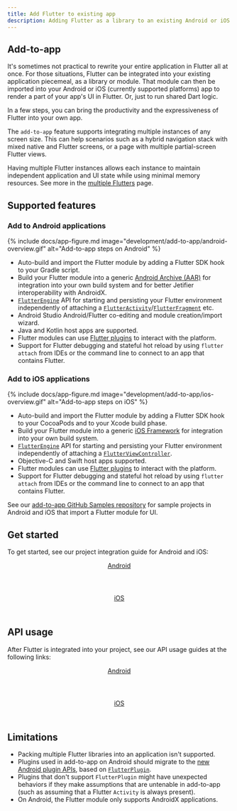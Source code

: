```yaml
---
title: Add Flutter to existing app
description: Adding Flutter as a library to an existing Android or iOS app.
---
```


## Add-to-app

It's sometimes not practical to rewrite your entire application in
Flutter all at once. For those situations,
Flutter can be integrated into your existing
application piecemeal, as a library or module.
That module can then be imported into your Android or iOS
(currently supported platforms) app to render a part of your
app's UI in Flutter. Or, just to run shared Dart logic.

In a few steps, you can bring the productivity and the expressiveness of
Flutter into your own app.

The `add-to-app` feature supports integrating multiple instances of any screen size.
This can help scenarios such as a hybrid navigation stack with mixed
native and Flutter screens, or a page with multiple partial-screen Flutter
views.

Having multiple Flutter instances allows each instance to maintain
independent application and UI state while using minimal
memory resources. See more in the [multiple Flutters][] page.

## Supported features

### Add to Android applications

{% include docs/app-figure.md image="development/add-to-app/android-overview.gif" alt="Add-to-app steps on Android" %}

* Auto-build and import the Flutter module by adding a
  Flutter SDK hook to your Gradle script.
* Build your Flutter module into a generic
  [Android Archive (AAR)][] for integration into your
  own build system and for better Jetifier interoperability
  with AndroidX.
* [`FlutterEngine`][java-engine] API for starting and persisting
  your Flutter environment independently of attaching a
  [`FlutterActivity`][]/[`FlutterFragment`][] etc.
* Android Studio Android/Flutter co-editing and module
  creation/import wizard.
* Java and Kotlin host apps are supported.
* Flutter modules can use [Flutter plugins][] to interact
  with the platform.
* Support for Flutter debugging and stateful hot reload by
  using `flutter attach` from IDEs or the command line to
  connect to an app that contains Flutter.

### Add to iOS applications

{% include docs/app-figure.md image="development/add-to-app/ios-overview.gif" alt="Add-to-app steps on iOS" %}

* Auto-build and import the Flutter module by adding a Flutter
  SDK hook to your CocoaPods and to your Xcode build phase.
* Build your Flutter module into a generic [iOS Framework][]
  for integration into your own build system.
* [`FlutterEngine`][ios-engine] API for starting and persisting
  your Flutter environment independently of attaching a
  [`FlutterViewController`][].
* Objective-C and Swift host apps supported.
* Flutter modules can use [Flutter plugins][] to interact
  with the platform.
* Support for Flutter debugging and stateful hot reload by
  using `flutter attach` from IDEs or the command line to
  connect to an app that contains Flutter.

See our [add-to-app GitHub Samples repository][]
for sample projects in Android and iOS that import
a Flutter module for UI.

## Get started

To get started, see our project integration guide for
Android and iOS:

<div class="card-deck mb-8">
  <a class="card" href="/development/add-to-app/android/project-setup">
    <div class="card-body">
      <header class="card-title text-center m-0">
        Android
      </header>
    </div>
  </a>
  <a class="card" href="/development/add-to-app/ios/project-setup">
    <div class="card-body">
      <header class="card-title text-center m-0">
        iOS
      </header>
    </div>
  </a>
</div>

## API usage

After Flutter is integrated into your project,
see our API usage guides at the following links:

<div class="card-deck mb-8">
  <a class="card" href="/development/add-to-app/android/add-flutter-screen">
    <div class="card-body">
      <header class="card-title text-center m-0">
        Android
      </header>
    </div>
  </a>
  <a class="card" href="/development/add-to-app/ios/add-flutter-screen">
    <div class="card-body">
      <header class="card-title text-center m-0">
        iOS
      </header>
    </div>
  </a>
</div>

## Limitations

* Packing multiple Flutter libraries into an
  application isn't supported.
* Plugins used in add-to-app on Android should migrate
  to the [new Android plugin APIs][Android plugin APIs], based on [`FlutterPlugin`].
* Plugins that don't support `FlutterPlugin` might have unexpected
  behaviors if they make assumptions that are untenable in add-to-app
  (such as assuming that a Flutter `Activity` is always present).
* On Android, the Flutter module only supports AndroidX applications.

[add-to-app GitHub Samples repository]: {{site.github}}/flutter/samples/tree/master/add_to_app
[Android Archive (AAR)]: {{site.android-dev}}/studio/projects/android-library
[Android plugin APIs]: {{site.url}}/development/packages-and-plugins/plugin-api-migration
[Flutter plugins]: {{site.pub}}/flutter
[`FlutterActivity`]: {{site.api}}/javadoc/io/flutter/embedding/android/FlutterActivity.html
[java-engine]: {{site.api}}/javadoc/io/flutter/embedding/engine/FlutterEngine.html
[ios-engine]: {{site.api}}/objcdoc/Classes/FlutterEngine.html
[FlutterFire]: {{site.github}}/FirebaseExtended/flutterfire/tree/master/packages
[`FlutterFragment`]: {{site.api}}/javadoc/io/flutter/embedding/android/FlutterFragment.html
[`FlutterPlugin`]: {{site.api}}/javadoc/io/flutter/embedding/engine/plugins/FlutterPlugin.html
[`FlutterViewController`]: {{site.api}}/objcdoc/Classes/FlutterViewController.html
[iOS Framework]: {{site.apple-dev}}/library/archive/documentation/MacOSX/Conceptual/BPFrameworks/Concepts/WhatAreFrameworks.html
[maintained by the Flutter team]: {{site.repo.plugins}}/tree/master/packages
[migrated to the V2 plugins APIs]: {{site.url}}/development/packages-and-plugins/plugin-api-migration
[multiple Flutters]: {{site.url}}/development/add-to-app/multiple-flutters
